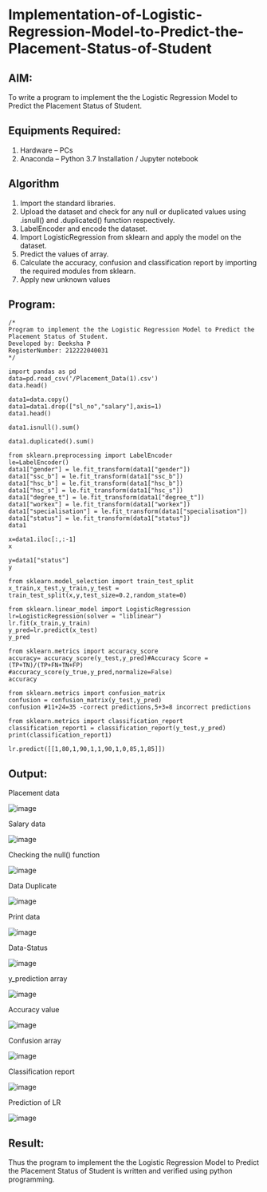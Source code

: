 # Implementation-of-Logistic-Regression-Model-to-Predict-the-Placement-Status-of-Student

## AIM:
To write a program to implement the the Logistic Regression Model to Predict the Placement Status of Student.

## Equipments Required:
1. Hardware – PCs
2. Anaconda – Python 3.7 Installation / Jupyter notebook

## Algorithm
1. Import the standard libraries.
2. Upload the dataset and check for any null or duplicated values using .isnull() and .duplicated() function respectively.
3. LabelEncoder and encode the dataset.
4. Import LogisticRegression from sklearn and apply the model on the dataset.
5. Predict the values of array.
6. Calculate the accuracy, confusion and classification report by importing the required modules from sklearn.
7. Apply new unknown values

## Program:
```
/*
Program to implement the the Logistic Regression Model to Predict the Placement Status of Student.
Developed by: Deeksha P
RegisterNumber: 212222040031 
*/
```
```
import pandas as pd
data=pd.read_csv('/Placement_Data(1).csv')
data.head()

data1=data.copy()
data1=data1.drop(["sl_no","salary"],axis=1)
data1.head()

data1.isnull().sum()

data1.duplicated().sum()

from sklearn.preprocessing import LabelEncoder
le=LabelEncoder()
data1["gender"] = le.fit_transform(data1["gender"])
data1["ssc_b"] = le.fit_transform(data1["ssc_b"])
data1["hsc_b"] = le.fit_transform(data1["hsc_b"])
data1["hsc_s"] = le.fit_transform(data1["hsc_s"])
data1["degree_t"] = le.fit_transform(data1["degree_t"])
data1["workex"] = le.fit_transform(data1["workex"])
data1["specialisation"] = le.fit_transform(data1["specialisation"])
data1["status"] = le.fit_transform(data1["status"])
data1

x=data1.iloc[:,:-1]
x

y=data1["status"]
y

from sklearn.model_selection import train_test_split
x_train,x_test,y_train,y_test = train_test_split(x,y,test_size=0.2,random_state=0)

from sklearn.linear_model import LogisticRegression
lr=LogisticRegression(solver = "liblinear")
lr.fit(x_train,y_train)
y_pred=lr.predict(x_test)
y_pred

from sklearn.metrics import accuracy_score
accuracy= accuracy_score(y_test,y_pred)#Accuracy Score = (TP+TN)/(TP+FN+TN+FP)
#accuracy_score(y_true,y_pred,normalize=False)
accuracy

from sklearn.metrics import confusion_matrix
confusion = confusion_matrix(y_test,y_pred)
confusion #11+24=35 -correct predictions,5+3=8 incorrect predictions

from sklearn.metrics import classification_report
classification_report1 = classification_report(y_test,y_pred)
print(classification_report1)

lr.predict([[1,80,1,90,1,1,90,1,0,85,1,85]])
```

## Output:
Placement data

![image](https://github.com/Deeksha78/Implementation-of-Logistic-Regression-Model-to-Predict-the-Placement-Status-of-Student/assets/128116204/1740e3fd-ea17-4112-b8ec-669ccf92682c)

Salary data

![image](https://github.com/Deeksha78/Implementation-of-Logistic-Regression-Model-to-Predict-the-Placement-Status-of-Student/assets/128116204/a16610f1-7f4d-4a54-926b-79349553f4de)

Checking the null() function

![image](https://github.com/Deeksha78/Implementation-of-Logistic-Regression-Model-to-Predict-the-Placement-Status-of-Student/assets/128116204/9710a79d-a20d-4af0-babd-afe0c7123ecc)

Data Duplicate

![image](https://github.com/Deeksha78/Implementation-of-Logistic-Regression-Model-to-Predict-the-Placement-Status-of-Student/assets/128116204/75d820b0-22a4-4951-8cc9-9d7d713abafd)

Print data

![image](https://github.com/Deeksha78/Implementation-of-Logistic-Regression-Model-to-Predict-the-Placement-Status-of-Student/assets/128116204/81cbf560-6477-4c04-bfbd-98a76c24cf05)

Data-Status

![image](https://github.com/Deeksha78/Implementation-of-Logistic-Regression-Model-to-Predict-the-Placement-Status-of-Student/assets/128116204/85d9e019-dac3-4d85-b967-c75ddf74a438)

y_prediction array

![image](https://github.com/Deeksha78/Implementation-of-Logistic-Regression-Model-to-Predict-the-Placement-Status-of-Student/assets/128116204/30067106-b374-4b5a-86eb-1dd3d04ac88d)

Accuracy value

![image](https://github.com/Deeksha78/Implementation-of-Logistic-Regression-Model-to-Predict-the-Placement-Status-of-Student/assets/128116204/e7ae42e0-a7bd-4d6e-bda4-635f5dd7948c)

Confusion array

![image](https://github.com/Deeksha78/Implementation-of-Logistic-Regression-Model-to-Predict-the-Placement-Status-of-Student/assets/128116204/71e6d7f2-cd0b-47e9-87da-31cf53f38649)

Classification report

![image](https://github.com/Deeksha78/Implementation-of-Logistic-Regression-Model-to-Predict-the-Placement-Status-of-Student/assets/128116204/18e222de-5075-49d0-a9b8-14799c5eb2ee)

Prediction of LR

![image](https://github.com/Deeksha78/Implementation-of-Logistic-Regression-Model-to-Predict-the-Placement-Status-of-Student/assets/128116204/076d0b5c-8d5f-4c2b-bdb5-034539d9cf3f)

## Result:
Thus the program to implement the the Logistic Regression Model to Predict the Placement Status of Student is written and verified using python programming.
